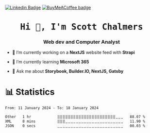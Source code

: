 [![Linkedin Badge](https://img.shields.io/badge/-LinkedIn-0e76a8?style=flat-square&logo=Linkedin&logoColor=white)](https://ca.linkedin.com/in/scott-chalmers)
[![BuyMeACoffee badge](https://img.shields.io/badge/Buy%20Me%20A%20Coffee-FFDD00?style=flat-square&logo=BuyMeACoffee&logoColor=black)](https://www.buymeacoffee.com/scottchalmers)

<h1 align="center" style="font-family:monospace">Hi 👋, I'm Scott Chalmers</h1>
<h3 align="center">Web dev and Computer Analyst</h3>

- 🔭 I’m currently working on a **NextJS** website feed with **Strapi**

- 🌱 I’m currently learning **Microsoft 365**

- 💬 Ask me about **Storybook, Builder.IO, NextJS, Gatsby**

# 📊 Statistics

<!--START_SECTION:waka-->

```txt
From: 11 January 2024 - To: 18 January 2024

Other   1 hr            ⣿⣿⣿⣿⣿⣿⣿⣿⣿⣿⣿⣿⣿⣿⣿⣿⣿⣿⣿⣿⣿⣿⣀⣀⣀   88.07 %
XML     8 mins          ⣿⣿⣿⣀⣀⣀⣀⣀⣀⣀⣀⣀⣀⣀⣀⣀⣀⣀⣀⣀⣀⣀⣀⣀⣀   11.90 %
JSON    0 secs          ⣀⣀⣀⣀⣀⣀⣀⣀⣀⣀⣀⣀⣀⣀⣀⣀⣀⣀⣀⣀⣀⣀⣀⣀⣀   00.03 %
```

<!--END_SECTION:waka-->

<!-- Badges
### Workspace
[![Window badge](https://img.shields.io/badge/Windows-0078D6?style=for-the-badge&logo=windows&logoColor=white)](https://developer.microsoft.com/en-us/windows/)
[![Linux badge](https://img.shields.io/badge/Ubuntu-E95420?style=for-the-badge&logo=ubuntu&logoColor=white)](https://ubuntu.com/)
[![Android badge](https://img.shields.io/badge/Android-3DDC84?style=for-the-badge&logo=android&logoColor=white)](https://www.android.com/)
[![Docker badge](https://img.shields.io/badge/Docker-2496ED?style=for-the-badge&logo=docker&logoColor=white)](https://www.docker.com)
[![Raspberry Pi badge](https://img.shields.io/badge/RaspberryPi-A22846?style=for-the-badge&logo=RaspberryPi&logoColor=white)](https://www.raspberrypi.org)
[![Heroku badge](https://img.shields.io/badge/Heroku-430098?style=for-the-badge&logo=Heroku&logoColor=white)](https://www.heroku.com)
[![Linode badge](https://img.shields.io/badge/Linode-F8F5FA?style=for-the-badge&logo=Linode&logoColor=00A95C)](https://www.linode.com)

### Code Editor & IDE
[![Webstorm badge](https://img.shields.io/badge/WebStorm-1d8fcf?style=for-the-badge&logo=WebStorm&logoColor=black)](https://www.jetbrains.com/webstorm)
[![Visual Studio Code badge](https://img.shields.io/badge/Visual%20Studio%20Code-F8F5FA?style=for-the-badge&logo=VisualStudioCode&logoColor=007ACC)](https://code.visualstudio.com)

### Main Languages
[![HTML5 badge](https://img.shields.io/badge/HTML5-E34F26?style=for-the-badge&logo=html5&logoColor=white)](https://developer.mozilla.org/en-US/docs/Glossary/HTML5)
[![CSS3 badge](https://img.shields.io/badge/CSS3-1572B6?style=for-the-badge&logo=css3&logoColor=white)](https://developer.mozilla.org/en-US/docs/Web/CSS)
[![JavaScript badge](https://img.shields.io/badge/JavaScript-F7DF1E?style=for-the-badge&logo=javascript&logoColor=black)](https://developer.mozilla.org/en-US/docs/Web/JavaScript/Guide)
[![TypeScript badge](https://img.shields.io/badge/TypeScript-007ACC?style=for-the-badge&logo=typescript&logoColor=white)](https://www.typescriptlang.org)

### Tests
[![Jest badge](https://img.shields.io/badge/Jest-C21325?style=for-the-badge&logo=Jest&logoColor=white)](https://jestjs.io)
[![Postman badge](https://img.shields.io/badge/Postman-FF6C37?style=for-the-badge&logo=Postman&logoColor=white)](https://www.postman.com)
[![Storybook badge](https://img.shields.io/badge/Storybook-FF4785?style=for-the-badge&logo=Storybook&logoColor=white)](https://storybook.js.org)

### Favorite framework & library
[![React badge](https://img.shields.io/badge/React-20232A?style=for-the-badge&logo=react&logoColor=61DAFB)](https://reactjs.org)
[![Gatsby badge](https://img.shields.io/badge/Gatsby-663399?style=for-the-badge&logo=gatsby&logoColor=white)](https://www.gatsbyjs.com)
[![NextJS badge](https://img.shields.io/badge/Next.JS-000000?style=for-the-badge&logo=Next.js&logoColor=white)](https://nextjs.org)

[![Tailwind CSS badge](https://img.shields.io/badge/Tailwind_CSS-38B2AC?style=for-the-badge&logo=tailwind-css&logoColor=white)](https://tailwindcss.com)
[![Bootstrap badge](https://img.shields.io/badge/Bootstrap-7952B3?style=for-the-badge&logo=bootstrap&logoColor=white)](https://getbootstrap.com)

[![Git badge](https://img.shields.io/badge/Git-F05032?style=for-the-badge&logo=Git&logoColor=white)](https://git-scm.com)
[![Strapi badge](https://img.shields.io/badge/Strapi-2F2E8B?style=for-the-badge&logo=Strapi&logoColor=white)](https://strapi.io)
[![Font Awesome badge](https://img.shields.io/badge/Font_Awesome-528DD7?style=for-the-badge&logo=FontAwesome&logoColor=white)](https://aframe.io/)
[![A-Frame badge](https://img.shields.io/badge/AFrame-EF2D5E?style=for-the-badge&logo=AFrame&logoColor=white)](https://aframe.io/)

### Database
[![MySQL badge](https://img.shields.io/badge/MySQL-4479A1?style=for-the-badge&logo=MySQL&logoColor=black)](https://www.mysql.com)
[![PostgreSQL badge](https://img.shields.io/badge/PostgreSQL-4169E1?style=for-the-badge&logo=PostgreSQL&logoColor=white)](https://www.postgresql.org)
[![Microsoft SQL Server badge](https://img.shields.io/badge/Microsoft%20SQL%20Server-CC2927?style=for-the-badge&logo=MicrosoftSQLServer&logoColor=white)](https://www.microsoft.com/en-ca/sql-server)

### Other
[![C# badge](https://img.shields.io/badge/C%23-239120?style=for-the-badge&logo=c-sharp&logoColor=white)](https://dotnet.microsoft.com/en-us/languages/csharp)
[![Java badge](https://img.shields.io/badge/Java-ED8B00?style=for-the-badge&logo=java&logoColor=white)](https://www.java.com)
[![Python badge](https://img.shields.io/badge/Python-3776AB?style=for-the-badge&logo=python&logoColor=white)](https://www.python.org)
[![Unity badge](https://img.shields.io/badge/Unity-100000?style=for-the-badge&logo=unity&logoColor=white)](https://unity.com)
-->
